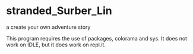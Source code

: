 # stranded_Surber_Lin
a create your own adventure story


This program requires the use of packages, colorama and sys. It does not work on IDLE, but it does work on repl.it.
